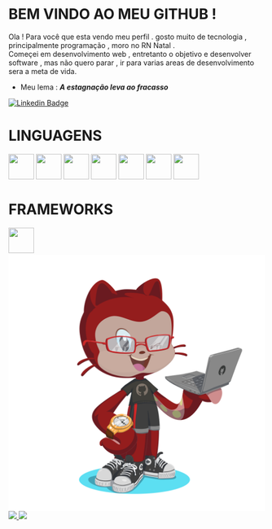 # BEM VINDO AO MEU GITHUB !

 Ola ! Para você que esta vendo meu perfil . gosto muito de tecnologia , principalmente programação , moro no RN Natal .<br>
 Começei em desenvolvimento web , entretanto o objetivo e desenvolver software , mas não quero parar , ir para varias areas de desenvolvimento sera a meta de vida.
  + Meu lema :
 ***A estagnação leva ao fracasso***
  


[![Linkedin Badge](https://img.shields.io/badge/-Linkedin-blue?style=for-the-badge&logo=Linkedin&logoColor=white&link=https://www.linkedin.com/in/douglas-viktor-martins)](https://www.linkedin.com/in/douglas-viktor-martins)

# LINGUAGENS

<div display="inline-block" width="200px">
<code><img src="https://cdn.jsdelivr.net/gh/devicons/devicon/icons/html5/html5-plain-wordmark.svg" width="50" height="50" /></code>
<code><img src="https://cdn.jsdelivr.net/gh/devicons/devicon/icons/css3/css3-plain-wordmark.svg" width="50" height="50"/></code>
<code><img src="https://cdn.jsdelivr.net/gh/devicons/devicon/icons/javascript/javascript-plain.svg" width="50" height="50"/></code>
<code><img src="https://cdn.jsdelivr.net/gh/devicons/devicon/icons/php/php-original.svg" width="50" height="50"/></code>
<code><img src="https://cdn.jsdelivr.net/gh/devicons/devicon/icons/python/python-original-wordmark.svg" width="50" height="50" /></code>
<code><img src="https://cdn.jsdelivr.net/gh/devicons/devicon/icons/mysql/mysql-original-wordmark.svg" width="50" height="50"/></code>
<code><img src="https://cdn.jsdelivr.net/gh/devicons/devicon/icons/csharp/csharp-original.svg" width="50" height="50"/></code>
</div>

# FRAMEWORKS

<div display="inline-block">
<code><img src="https://cdn.jsdelivr.net/gh/devicons/devicon/icons/bootstrap/bootstrap-original-wordmark.svg" width="50" height="50" /></code>
          
</div>

<img align="right" width="550px" src="octocat-1682385018800.png">  

<br>

<div display="inline-block">
<a href="https://github.com/DougVikt">
<img height="180em" src="https://github-readme-stats.vercel.app/api/top-langs/?username=DougVikt&layout=compact&langs_count=7&theme=dracula" />
<img height="180em" src="https://github-readme-stats.vercel.app/api?username=DougVikt&show_icons=true&theme=dracula&include_all_commits=true&count_private=true"/>
</div>

